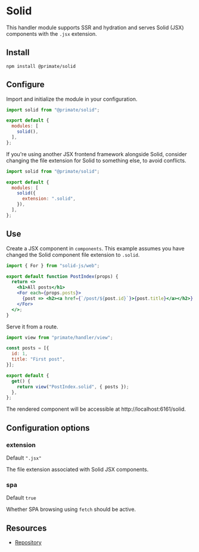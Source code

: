 # Solid

This handler module supports SSR and hydration and serves Solid (JSX)
components with the `.jsx` extension.

## Install

`npm install @primate/solid`

## Configure

Import and initialize the module in your configuration.

```js caption=primate.config.js
import solid from "@primate/solid";

export default {
  modules: [
    solid(),
  ],
};
```

If you're using another JSX frontend framework alongside Solid, consider
changing the file extension for Solid to something else, to avoid conflicts.

```js caption=primate.config.js
import solid from "@primate/solid";

export default {
  modules: [
    solid({
      extension: ".solid",
    }),
  ],
};
```

## Use

Create a JSX component in `components`. This example assumes you have changed
the Solid component file extension to `.solid`.

```jsx caption=components/PostIndex.solid
import { For } from "solid-js/web";

export default function PostIndex(props) {
  return <>
    <h1>All posts</h1>
    <For each={props.posts}>
      {post => <h2><a href={`/post/${post.id}`}>{post.title}</a></h2>}
    </For>
  </>;
}
```

Serve it from a route.

```js caption=routes/solid.js
import view from "primate/handler/view";

const posts = [{
  id: 1,
  title: "First post",
}];

export default {
  get() {
    return view("PostIndex.solid", { posts });
  },
};
```

The rendered component will be accessible at http://localhost:6161/solid.

## Configuration options

### extension

Default `".jsx"`

The file extension associated with Solid JSX components.

### spa

Default `true`

Whether SPA browsing using `fetch` should be active.

## Resources

* [Repository][repo]

[repo]: https://github.com/primatejs/primate/tree/master/packages/frontend
